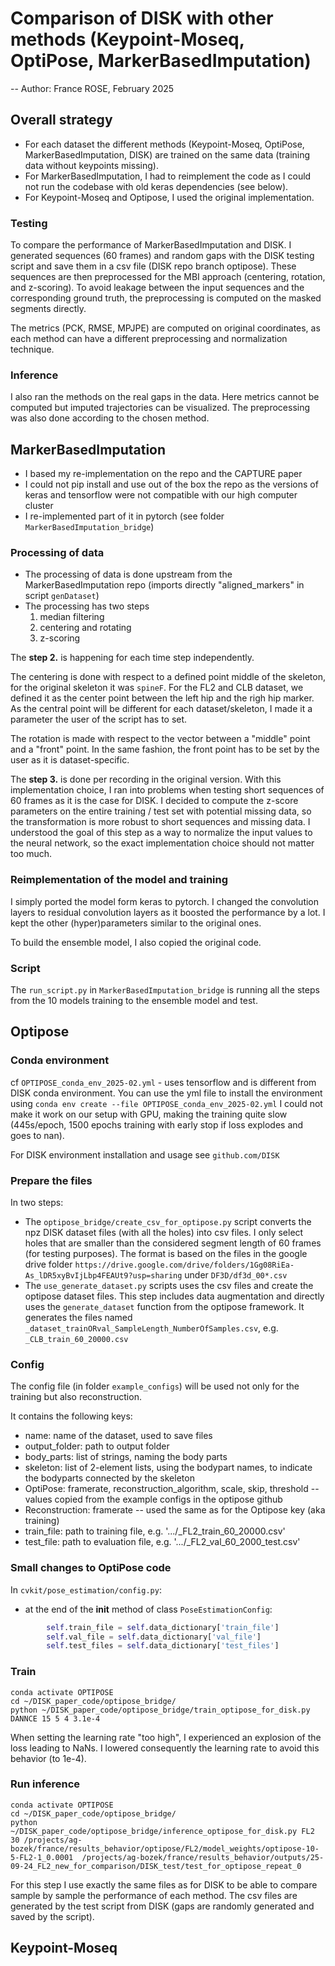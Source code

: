 # Comparison of DISK with other methods (Keypoint-Moseq, OptiPose, MarkerBasedImputation)
--
Author: France ROSE, February 2025

## Overall strategy

- For each dataset the different methods (Keypoint-Moseq, OptiPose, MarkerBasedImputation, DISK) are trained on the same data (training data without keypoints missing).
- For MarkerBasedImputation, I had to reimplement the code as I could not run the codebase with old keras dependencies (see below).
- For Keypoint-Moseq and Optipose, I used the original implementation.

### Testing

To compare the performance of MarkerBasedImputation and DISK. 
I generated sequences (60 frames) and random gaps with the DISK testing script and save them in a csv file (DISK repo branch optipose).
These sequences are then preprocessed for the MBI approach (centering, rotation, and z-scoring). 
To avoid leakage between the input sequences and the corresponding ground truth, the preprocessing is computed on the masked segments directly.

The metrics (PCK, RMSE, MPJPE) are computed on original coordinates, as each method can have a different preprocessing and normalization technique.

### Inference

I also ran the methods on the real gaps in the data. Here metrics cannot be computed but imputed trajectories can be visualized.
The preprocessing was also done according to the chosen method.


## MarkerBasedImputation

- I based my re-implementation on the repo and the CAPTURE paper
- I could not pip install and use out of the box the repo as the versions of keras and tensorflow were not compatible with our high computer cluster
- I re-implemented part of it in pytorch (see folder `MarkerBasedImputation_bridge`)

### Processing of data

- The processing of data is done upstream from the MarkerBasedImputation repo (imports directly "aligned_markers" in script `genDataset`)
- The processing has two steps
  1. median filtering
  2. centering and rotating 
  3. z-scoring

The **step 2.** is happening for each time step independently. 

The centering is done with respect to a defined point middle of the skeleton, for the original skeleton it was `spineF`. 
For the FL2 and CLB dataset, we defined it as the center point between the left hip and the righ hip marker. 
As the central point will be different for each dataset/skeleton, I made it a parameter the user of the script has to set.

The rotation is made with respect to the vector between a "middle" point and a "front" point. In the same fashion, the front point has to be set by the user as it is dataset-specific.

The **step 3.** is done per recording in the original version. 
With this implementation choice, I ran into problems when testing short sequences of 60 frames as it is the case for DISK.
I decided to compute the z-score parameters on the entire training / test set with potential missing data, so the transformation is more robust to short sequences and missing data. 
I understood the goal of this step as a way to normalize the input values to the neural network, so the exact implementation choice should not matter too much.

### Reimplementation of the model and training

I simply ported the model form keras to pytorch.
I changed the convolution layers to residual convolution layers as it boosted the performance by a lot.
I kept the other (hyper)parameters similar to the original ones.

To build the ensemble model, I also copied the original code.

### Script

The `run_script.py` in `MarkerBasedImputation_bridge` is running all the steps from the 10 models training to the ensemble model and test.

## Optipose

### Conda environment

cf `OPTIPOSE_conda_env_2025-02.yml` - uses tensorflow and is different from DISK conda environment.
You can use the yml file to install the environment using `conda env create --file OPTIPOSE_conda_env_2025-02.yml`
I could not make it work on our setup with GPU, making the training quite slow (445s/epoch, 1500 epochs training with early stop if loss explodes and goes to nan).

For DISK environment installation and usage see `github.com/DISK`


### Prepare the files

In two steps:

- The `optipose_bridge/create_csv_for_optipose.py` script converts the npz DISK dataset files (with all the holes) into csv files. 
I only select holes that are smaller than the considered segment length of 60 frames (for testing purposes).
The format is based on the files in the google drive folder `https://drive.google.com/drive/folders/1Gg08RiEa-As_lDR5xyBvIjLbp4FEAUt9?usp=sharing` under `DF3D/df3d_00*.csv`
- The `use_generate_dataset.py` scripts uses the csv files and create the optipose dataset files. 
This step includes data augmentation and directly uses the `generate_dataset` function from the optipose framework.
It generates the files named `_dataset_trainORval_SampleLength_NumberOfSamples.csv`, e.g. `_CLB_train_60_20000.csv`

### Config

The config file (in folder `example_configs`) will be used not only for the training but also reconstruction.

It contains the following keys:
- name: name of the dataset, used to save files
- output_folder: path to output folder
- body_parts: list of strings, naming the body parts
- skeleton: list of 2-element lists, using the bodypart names, to indicate the bodyparts connected by the skeleton
- OptiPose: framerate, reconstruction_algorithm, scale, skip, threshold -- values copied from the example configs in the optipose github
- Reconstruction: framerate -- used the same as for the Optipose key (aka training)
- train_file: path to training file, e.g. '.../_FL2_train_60_20000.csv'
- test_file: path to evaluation file, e.g. '.../_FL2_val_60_2000_test.csv'

### Small changes to OptiPose code

In `cvkit/pose_estimation/config.py`:

- at the end of the __init__ method of class `PoseEstimationConfig`:
```python
        self.train_file = self.data_dictionary['train_file']
        self.val_file = self.data_dictionary['val_file']
        self.test_files = self.data_dictionary['test_files']
```

### Train

```
conda activate OPTIPOSE
cd ~/DISK_paper_code/optipose_bridge/
python ~/DISK_paper_code/optipose_bridge/train_optipose_for_disk.py DANNCE 15 5 4 3.1e-4
```

When setting the learning rate "too high", I experienced an explosion of the loss leading to NaNs.
I lowered consequently the learning rate to avoid this behavior (to 1e-4).

### Run inference

```
conda activate OPTIPOSE
cd ~/DISK_paper_code/optipose_bridge/
python ~/DISK_paper_code/optipose_bridge/inference_optipose_for_disk.py FL2 30 /projects/ag-bozek/france/results_behavior/optipose/FL2/model_weights/optipose-10-5-FL2-1_0.0001  /projects/ag-bozek/france/results_behavior/outputs/25-09-24_FL2_new_for_comparison/DISK_test/test_for_optipose_repeat_0
```
For this step I use exactly the same files as for DISK to be able to compare sample by sample the performance of each method.
The csv files are generated by the test script from DISK (gaps are randomly generated and saved by the script).

## Keypoint-Moseq


